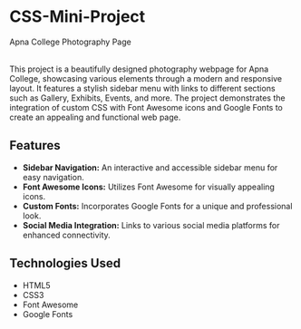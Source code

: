 # CSS-Mini-Project
Apna College Photography Page 
<br>
<br>
<p>
  This project is a beautifully designed photography webpage for Apna College, showcasing various elements through a modern and responsive layout. It features a stylish sidebar menu with links to different 
  sections such as Gallery, Exhibits, Events, and more. The project demonstrates the integration of custom CSS with Font Awesome icons and Google Fonts to create an appealing and functional web page.
</p>

<h2>Features</h2>
<ul>
  <li>
    <b>Sidebar Navigation:</b> An interactive and accessible sidebar menu for easy navigation.
  </li>
  <li>
   <b>Font Awesome Icons:</b> Utilizes Font Awesome for visually appealing icons.
  </li>
  <li>
    <b>Custom Fonts:</b> Incorporates Google Fonts for a unique and professional look.
  </li>
  <li>
    <b>Social Media Integration:</b> Links to various social media platforms for enhanced connectivity.
  </li>
</ul>

<h2>Technologies Used</h2>
<ul>
  <li>HTML5</li>
  <li>CSS3</li>
  <li>Font Awesome</li>
  <li>Google Fonts</li>
</ul>

